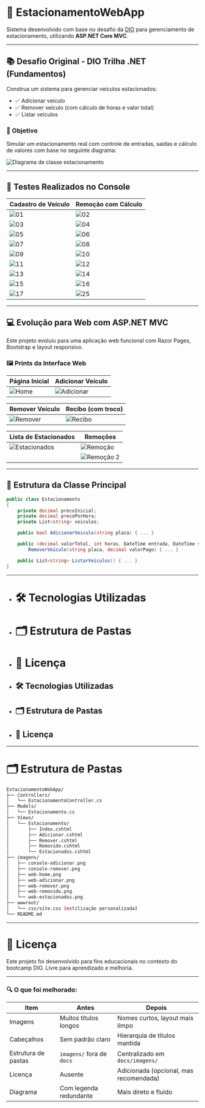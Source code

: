 # 🚗 EstacionamentoWebApp

Sistema desenvolvido com base no desafio da [DIO](https://www.dio.me) para gerenciamento de estacionamento, utilizando **ASP.NET Core MVC**.

---

## 📚 Desafio Original - DIO Trilha .NET (Fundamentos)

Construa um sistema para gerenciar veículos estacionados:

- ✅ Adicionar veículo  
- ✅ Remover veículo (com cálculo de horas e valor total)  
- ✅ Listar veículos

### 🎯 Objetivo

Simular um estacionamento real com controle de entradas, saídas e cálculo de valores com base no seguinte diagrama:

![Diagrama de classe estacionamento](EstacionamentoWebApp/docs/imagens/diagrama_classe_estacionamento.png)

---

## 🧪 Testes Realizados no Console

| Cadastro de Veículo | Remoção com Cálculo |
|---------------------|---------------------|
| ![01](EstacionamentoWebApp/docs/imagens/01.png) | ![02](EstacionamentoWebApp/docs/imagens/02.png) |
| ![03](EstacionamentoWebApp/docs/imagens/03.png) | ![04](EstacionamentoWebApp/docs/imagens/04.png) |
| ![05](EstacionamentoWebApp/docs/imagens/05.png) | ![06](EstacionamentoWebApp/docs/imagens/06.png) |
| ![07](EstacionamentoWebApp/docs/imagens/07.png) | ![08](EstacionamentoWebApp/docs/imagens/08.png) |
| ![09](EstacionamentoWebApp/docs/imagens/09.png) | ![10](EstacionamentoWebApp/docs/imagens/10.png) |
| ![11](EstacionamentoWebApp/docs/imagens/11.png) | ![12](EstacionamentoWebApp/docs/imagens/12.png) |
| ![13](EstacionamentoWebApp/docs/imagens/13.png) | ![14](EstacionamentoWebApp/docs/imagens/14.png) |
| ![15](EstacionamentoWebApp/docs/imagens/15.png) | ![16](EstacionamentoWebApp/docs/imagens/16.png) |
| ![17](EstacionamentoWebApp/docs/imagens/17.png) | ![25](EstacionamentoWebApp/docs/imagens/25.png) |

---

## 💻 Evolução para Web com ASP.NET MVC

Este projeto evoluiu para uma aplicação web funcional com Razor Pages, Bootstrap e layout responsivo.

### 🖼️ Prints da Interface Web

| Página Inicial | Adicionar Veículo |
|----------------|-------------------|
| ![Home](EstacionamentoWebApp/docs/imagens/18.png) | ![Adicionar](EstacionamentoWebApp/docs/imagens/19.png) |

| Remover Veículo | Recibo (com troco) |
|------------------|--------------------|
| ![Remover](EstacionamentoWebApp/docs/imagens/20.png) | ![Recibo](EstacionamentoWebApp/docs/imagens/21.png) |

| Lista de Estacionados | Remoções |
|------------------------|----------|
| ![Estacionados](EstacionamentoWebApp/docs/imagens/22.png) | ![Remoção](EstacionamentoWebApp/docs/imagens/23.png) |
|                        | ![Remoção 2](EstacionamentoWebApp/docs/imagens/24.png) |

---

## 🧱 Estrutura da Classe Principal

```csharp
public class Estacionamento
{
    private decimal precoInicial;
    private decimal precoPorHora;
    private List<string> veiculos;

    public bool AdicionarVeiculo(string placa) { ... }

    public (decimal valorTotal, int horas, DateTime entrada, DateTime saida, decimal troco)?
        RemoverVeiculo(string placa, decimal valorPago) { ... }

    public List<string> ListarVeiculos() { ... }
}

```

---

- # 🛠️ Tecnologias Utilizadas
- # 🗂️ Estrutura de Pastas
- # 📄 Licença
+ ## 🛠️ Tecnologias Utilizadas
+ ## 🗂️ Estrutura de Pastas
+ ## 📄 Licença


---

# 🗂️ Estrutura de Pastas

```bash
EstacionamentoWebApp/
├── Controllers/
│   └── EstacionamentoController.cs
├── Models/
│   └── Estacionamento.cs
├── Views/
│   └── Estacionamento/
│       ├── Index.cshtml
│       ├── Adicionar.cshtml
│       ├── Remover.cshtml
│       ├── Removido.cshtml
│       └── Estacionados.cshtml
├── imagens/
│   ├── console-adicionar.png
│   ├── console-remover.png
│   ├── web-home.png
│   ├── web-adicionar.png
│   ├── web-remover.png
│   ├── web-removido.png
│   └── web-estacionados.png
├── wwwroot/
│   └── css/site.css (estilização personalizada)
└── README.md
```
---
# 📄 Licença
Este projeto foi desenvolvido para fins educacionais no contexto do bootcamp DIO. Livre para aprendizado e melhoria.


---

### 🔍 O que foi melhorado:

| Item | Antes | Depois |
|------|-------|--------|
| Imagens | Muitos títulos longos | Nomes curtos, layout mais limpo |
| Cabeçalhos | Sem padrão claro | Hierarquia de títulos mantida |
| Estrutura de pastas | `imagens/` fora de `docs` | Centralizado em `docs/imagens/` |
| Licença | Ausente | Adicionada (opcional, mas recomendada) |
| Diagrama | Com legenda redundante | Mais direto e fluido |



